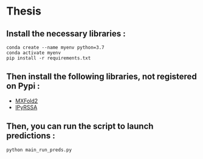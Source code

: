 # Thesis
## Install the necessary libraries :
``` console
conda create --name myenv python=3.7
conda activate myenv
pip install -r requirements.txt
```

## Then install the following libraries, not registered on Pypi :

* [MXFold2](https://github.com/mxfold/mxfold2)
* [IPyRSSA](https://github.com/lipan6461188/IPyRSSA) 


## Then, you can run the script to launch predictions :

``` console
python main_run_preds.py
```
